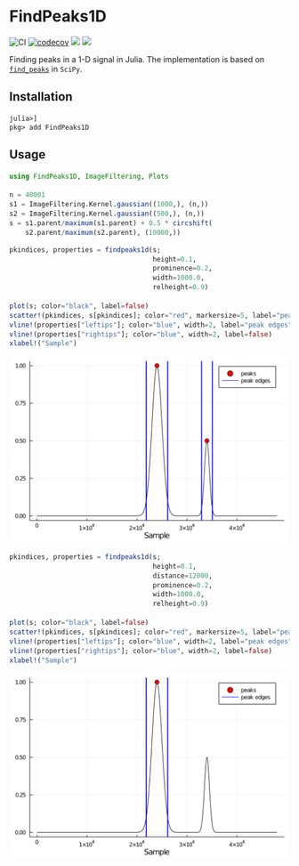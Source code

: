 # FindPeaks1D
![CI](https://github.com/ymtoo/FindPeaks1D.jl/workflows/CI/badge.svg)
[![codecov](https://codecov.io/gh/ymtoo/FindPeaks1D.jl/branch/master/graph/badge.svg)](https://codecov.io/gh/ymtoo/FindPeaks1D.jl)
[![](https://img.shields.io/badge/docs-stable-blue.svg)](https://ymtoo.github.io/FindPeaks1D.jl/stable)
[![](https://img.shields.io/badge/docs-dev-blue.svg)](https://ymtoo.github.io/FindPeaks1D.jl/dev)

Finding peaks in a 1-D signal in Julia. The implementation is based on [`find_peaks`](https://docs.scipy.org/doc/scipy/reference/generated/scipy.signal.find_peaks.html) in `SciPy`.

## Installation
```julia-repl
julia>]
pkg> add FindPeaks1D
```

## Usage
```julia
using FindPeaks1D, ImageFiltering, Plots

n = 48001
s1 = ImageFiltering.Kernel.gaussian((1000,), (n,))
s2 = ImageFiltering.Kernel.gaussian((500,), (n,))
s = s1.parent/maximum(s1.parent) + 0.5 * circshift(
    s2.parent/maximum(s2.parent), (10000,))
```
```julia
pkindices, properties = findpeaks1d(s; 
                                    height=0.1, 
                                    prominence=0.2, 
                                    width=1000.0, 
                                    relheight=0.9)

plot(s; color="black", label=false)
scatter!(pkindices, s[pkindices]; color="red", markersize=5, label="peaks")
vline!(properties["leftips"]; color="blue", width=2, label="peak edges")
vline!(properties["rightips"]; color="blue", width=2, label=false)
xlabel!("Sample")
```
![window](peaks-1.svg)
```julia
pkindices, properties = findpeaks1d(s; 
                                    height=0.1, 
                                    distance=12000, 
                                    prominence=0.2, 
                                    width=1000.0, 
                                    relheight=0.9)

plot(s; color="black", label=false)
scatter!(pkindices, s[pkindices]; color="red", markersize=5, label="peaks")
vline!(properties["leftips"]; color="blue", width=2, label="peak edges")
vline!(properties["rightips"]; color="blue", width=2, label=false)
xlabel!("Sample")
```
![window](peaks-2.svg)